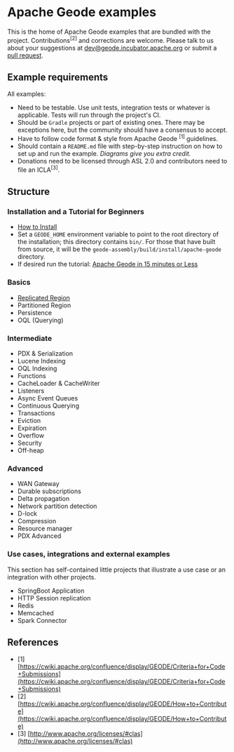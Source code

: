 # Apache Geode examples

This is the home of Apache Geode examples that are bundled with the project. Contributions<sup>[2]</sup> and corrections are welcome. Please talk to us about your suggestions at [dev@geode.incubator.apache.org](mailto:dev@geode.incubator.apache.org) or submit a [pull request](https://github.com/apache/incubator-geode/pull/new/develop).

## Example requirements

All examples:

*  Need to be testable. Use unit tests, integration tests or whatever is applicable. Tests will run through the project's CI.
*  Should be `Gradle` projects or part of existing ones. There may be exceptions here, but the community should have a consensus to accept.
*  Have to follow code format & style from Apache Geode <sup>[1]</sup> guidelines.
*  Should contain a `README.md` file with step-by-step instruction on how to set up and run the example. *Diagrams give you extra credit.*
*  Donations need to be licensed through ASL 2.0 and contributors need to file an ICLA<sup>[3]</sup>.

## Structure

### Installation and a Tutorial for Beginners

*  [How to Install](http://geode.docs.pivotal.io/docs/getting_started/installation/install_standalone.html)
*  Set a `GEODE_HOME` environment variable to point to the root directory of the installation; this directory contains `bin/`. For those that have built from source, it will be the `geode-assembly/build/install/apache-geode` directory.
*  If desired run the tutorial: [Apache Geode in 15 minutes or Less](http://geode.docs.pivotal.io/docs/getting_started/15_minute_quickstart_gfsh.html)

### Basics

*  [Replicated Region](replicated)
*  Partitioned Region
*  Persistence
*  OQL (Querying)

### Intermediate

*  PDX & Serialization
*  Lucene Indexing
*  OQL Indexing
*  Functions
*  CacheLoader & CacheWriter
*  Listeners
*  Async Event Queues
*  Continuous Querying
*  Transactions
*  Eviction
*  Expiration
*  Overflow
*  Security
*  Off-heap

### Advanced

*  WAN Gateway
*  Durable subscriptions
*  Delta propagation
*  Network partition detection
*  D-lock
*  Compression
*  Resource manager
*  PDX Advanced

### Use cases, integrations and external examples

This section has self-contained little projects that illustrate a use case or an integration with other projects.

*  SpringBoot Application
*  HTTP Session replication
*  Redis
*  Memcached
*  Spark Connector

## References

- [1]  [https://cwiki.apache.org/confluence/display/GEODE/Criteria+for+Code+Submissions](https://cwiki.apache.org/confluence/display/GEODE/Criteria+for+Code+Submissions)
- [2]  [https://cwiki.apache.org/confluence/display/GEODE/How+to+Contribute](https://cwiki.apache.org/confluence/display/GEODE/How+to+Contribute)
- [3]  [http://www.apache.org/licenses/#clas](http://www.apache.org/licenses/#clas)
